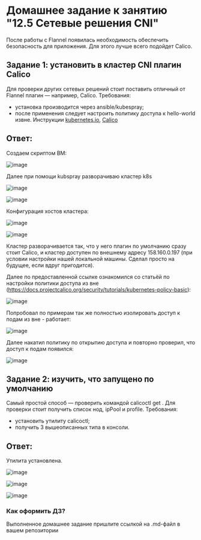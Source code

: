 # Домашнее задание к занятию "12.5 Сетевые решения CNI"
После работы с Flannel появилась необходимость обеспечить безопасность для приложения. Для этого лучше всего подойдет Calico.
## Задание 1: установить в кластер CNI плагин Calico
Для проверки других сетевых решений стоит поставить отличный от Flannel плагин — например, Calico. Требования: 
* установка производится через ansible/kubespray;
* после применения следует настроить политику доступа к hello-world извне. Инструкции [kubernetes.io](https://kubernetes.io/docs/concepts/services-networking/network-policies/), [Calico](https://docs.projectcalico.org/about/about-network-policy)

## Ответ: 

 
Создаем скриптом ВМ:

![image](https://user-images.githubusercontent.com/92969676/189821817-8726333e-0838-4c86-b9a3-1f6a602c94a7.png)

Далее при помощи kubspray разворачиваю кластер k8s 

![image](https://user-images.githubusercontent.com/92969676/189826950-783fe643-6bec-45da-b1f0-3a74302a3107.png)

![image](https://user-images.githubusercontent.com/92969676/189831427-3e4fa855-4292-4ca9-860a-195f5d828d25.png)

Конфигурация хостов кластера:

![image](https://user-images.githubusercontent.com/92969676/189827559-9cd89079-65fe-434c-a5ad-6444b2fb1ed7.png)

![image](https://user-images.githubusercontent.com/92969676/189827488-e874305a-9cc3-47d5-a251-72da9d3a422b.png)

Кластер разворачивается так, что у него плагин по умолчанию сразу стоит Calico, и кластер доступен по внешнему адресу 158.160.0.197 (при условии настройки нашей локальной машины. Сделал просто на будущее, если вдруг пригодится).

Далее по предоставленной ссылке ознакомился со статьёй по настройки политики доступа из вне (https://docs.projectcalico.org/security/tutorials/kubernetes-policy-basic):

![image](https://user-images.githubusercontent.com/92969676/189836399-7b605906-9289-472b-861e-223af3a58a43.png)

Попробовал по примерам так же полностью изолировать доступ к подам из вне - работает:

![image](https://user-images.githubusercontent.com/92969676/189837717-b62f7284-6959-4cb2-99d8-605614167b72.png)

Далее накатил политику по открытию доступа и повторно проверил, что доступ к подам появился:

![image](https://user-images.githubusercontent.com/92969676/189838075-35bd3dfc-e52c-42da-8bce-5f7f48cbf5bb.png)

## Задание 2: изучить, что запущено по умолчанию
Самый простой способ — проверить командой calicoctl get <type>. Для проверки стоит получить список нод, ipPool и profile.
Требования: 
* установить утилиту calicoctl;
* получить 3 вышеописанных типа в консоли.

## Ответ: 
 
Утилита установлена.

![image](https://user-images.githubusercontent.com/92969676/189840100-8837fc82-1eb4-46b5-9958-9cb764518414.png)

![image](https://user-images.githubusercontent.com/92969676/189840572-3e4ba651-bce5-4d6f-9410-9a65b0b00d9e.png)

![image](https://user-images.githubusercontent.com/92969676/189840994-e824a4c0-124b-4d5e-bd81-a32ee115d05a.png)

### Как оформить ДЗ?

Выполненное домашнее задание пришлите ссылкой на .md-файл в вашем репозитории
  
 
